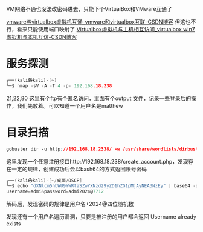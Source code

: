 VM网络不通也没法改密码进去，只能下个VirtualBox和VMware互通了

[vmware与virtualbox虚拟机互通\_vmware和virtualbox互联-CSDN博客](https://blog.csdn.net/m0_55857257/article/details/133683725)
但这也不行，看来只能使用端口映射了
[Virtualbox虚拟机与主机相互访问\_virtualbox win7虚拟机与本机互访-CSDN博客](https://blog.csdn.net/lxyoucan/article/details/125058943)


# 服务探测
```c
┌──(kali㉿kali)-[~]
└─$ nmap -sV -A -T 4 -p- 192.168.18.238

```
21,22,80
这里有个ftp有个匿名访问，里面有个output 文件，记录一些登录后的操作，我们先放着。可以知道一个用户名是matthew
# 目录扫描
```css
gobuster dir -u http://192.168.18.2338/ -w /usr/share/wordlists/dirbuster/directory-list-2.3-medium.txt -x html,php,txt,png -e
```

这里发现一个任意注册接口http://192.168.18.238/create_account.php，发现存在一定的规律，创建成功后会以bash64的方式返回账号密码
```c
┌──(kali㉿kali)-[~/桌面/OSCP]
└─$ echo "dXNlcm5hbWU9YWRtaSZwYXNzd29yZD1hZG1pMjAyNEA3NzEy" | base64 -d    
username=admi&password=admi2024@7712 
```
解码后，发现密码的规律是用户名+2024@四位随机数

发现还有一个用户名遍历漏洞，只要是被注册的用户都会返回 Username already exists
